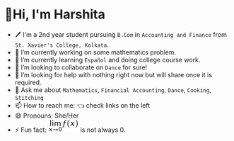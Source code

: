 # 👋Hi, I'm Harshita


- 🖊 I'm a 2nd year student pursuing `B.Com` in `Accounting and Finance` from `St. Xavier's College, Kolkata`. 
- 🔭 I’m currently working on some mathematics problem.
- 🌱 I’m currently learning `Español` and doing college course work.
- 👯 I’m looking to collaborate on `Dance` for sure!
- 🤔 I’m looking for help with nothing right now but will share once it is required.
- 💬 Ask me about `Mathematics`, `Financial Accounting`, `Dance`, `Cooking`, `Stitching`
- 📫 How to reach me: 👈 check links on the left
- 😄 Pronouns: She/Her
- ⚡ Fun fact: ![equation](assets/images/lim.png) is not always 0.
